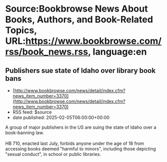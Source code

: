 # Source:Bookbrowse News About Books, Authors, and Book-Related Topics, URL:https://www.bookbrowse.com/rss/book_news.rss, language:en

## Publishers sue state of Idaho over library book bans
 - [http://www.bookbrowse.com/news/detail/index.cfm?news_item_number=3370](http://www.bookbrowse.com/news/detail/index.cfm?news_item_number=3370)
 - RSS feed: $source
 - date published: 2025-02-05T06:00:00+00:00

A group of major publishers in the US are suing the state of Idaho over a book-banning law.
<br><br>
HB 710, enacted last July, forbids anyone under the age of 18 from accessing books deemed "harmful to minors", including those depicting "sexual conduct", in school or public libraries.

